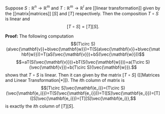 Suppose $S:\mathbb{R}^n\to\mathbb{R}^m$ and $T:\mathbb{R}^m\to\mathbb{R}^l$ are [[linear transformation]] given by the [[matrix|matrices]] $[S]$ and $[T]$ respectively. Then the composition $T\circ S$ is linear and $$[T\circ S]=[T][S].$$

**Proof:**
The following computation $$(T\circ S)(a\vec{\mathbf{v}}+b\vec{\mathbf{w}})=T(S(a\vec{\mathbf{v}}+b\vec{\mathbf{w}}))=T(aS(\vec{\mathbf{v}})+bS(\vec{\mathbf{w}}))$$$$=aT(S(\vec{\mathbf{v}}))+bT(S(\vec{\mathbf{w}}))=a(T\circ S)(\vec{\mathbf{v}})+b(T\circ S)(\vec{\mathbf{w}}).$$ shows that $T\circ S$ is linear.
Then it can given by the matrix $[T\circ S]$ ([[Matrices and Linear Transformation|*]]). The $i$th column of matrix is $$[T\circ S]\vec{\mathbf{e_i}}=(T\circ S)(\vec{\mathbf{e_i}})=T(S(\vec{\mathbf{e_i}}))=T([S]\vec{\mathbf{e_i}})=[T]([S]\vec{\mathbf{e_i}})=[T][S]\vec{\mathbf{e_i}},$$ is exactly the $i$th column of $[T][S]$.